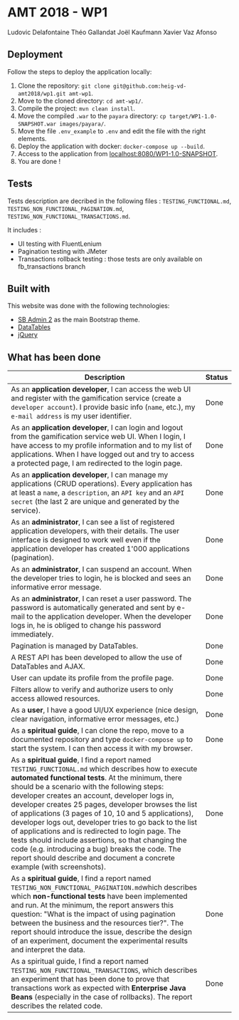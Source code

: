 # AMT 2018 - WP1
Ludovic Delafontaine
Théo Gallandat
Joël Kaufmann
Xavier Vaz Afonso

## Deployment
Follow the steps to deploy the application locally:

1. Clone the repository: `git clone git@github.com:heig-vd-amt2018/wp1.git amt-wp1`.
2. Move to the cloned directory: `cd amt-wp1/`.
3. Compile the project: `mvn clean install`.
4. Move the compiled `.war` to the `payara` directory: `cp target/WP1-1.0-SNAPSHOT.war images/payara/`.
5. Move the file `.env_example` to `.env` and edit the file with the right elements.
6. Deploy the application with docker: `docker-compose up --build`.
7. Access to the application from [localhost:8080/WP1-1.0-SNAPSHOT](http://localhost:8080/WP1-1.0-SNAPSHOT).
8. You are done !

## Tests
Tests description are decribed in the following files : `TESTING_FUNCTIONAL.md`, `TESTING_NON_FUNCTIONAL_PAGINATION.md`, `TESTING_NON_FUNCTIONAL_TRANSACTIONS.md`.

It includes : 

* UI testing with FluentLenium
* Pagination testing with JMeter
* Transactions rollback testing : those tests are only available on fb_transactions branch

## Built with
This website was done with the following technologies:

- [SB Admin 2](https://startbootstrap.com/template-overviews/sb-admin-2/) as the main Bootstrap theme.
- [DataTables](https://datatables.net/)
- [jQuery](https://jquery.com/)


## What has been done

| Description                                                  | Status |
| ------------------------------------------------------------ | ------ |
| As an **application developer**, I can access the web UI and register with the gamification service (create a `developer account`). I provide basic info (`name`, etc.), my `e-mail address` is my user identifier. | Done |
| As an **application developer**, I can login and logout from the gamification service web UI. When I login, I have access to my profile information and to my list of applications. When I have logged out and try to access a protected page, I am redirected to the login page. | Done |
| As an **application developer**, I can manage my applications (CRUD operations). Every application has at least a `name`, a `description`, an `API key` and an `API secret` (the last 2 are unique and generated by the service). | Done |
| As an **administrator**, I can see a list of registered application developers, with their details. The user interface is designed to work well even if the application developer has created 1'000 applications (pagination). | Done |
| As an **administrator**, I can suspend an account. When the developer tries to login, he is blocked and sees an informative error message. | Done |
| As an **administrator**, I can reset a user password. The password is automatically generated and sent by e-mail to the application developer. When the developer logs in, he is obliged to change his password immediately. | Done |
| Pagination is managed by DataTables. | Done |
| A REST API has been developed to allow the use of DataTables and AJAX. | Done |
| User can update its profile from the profile page. | Done |
| Filters allow to verify and authorize users to only access allowed resources. | Done |
| As a **user**, I have a good UI/UX experience (nice design, clear navigation, informative error messages, etc.) | Done |
| As a **spiritual guide**, I can clone the repo, move to a documented repository and type `docker-compose up` to start the system. I can then access it with my browser. | Done |
| As a **spiritual guide**, I find a report named `TESTING_FUNCTIONAL.md` which describes how to execute **automated functional tests**. At the minimum, there should be a scenario with the following steps: developer creates an account, developer logs in, developer creates 25 pages, developer browses the list of applications (3 pages of 10, 10 and 5 applications), developer logs out, developer tries to go back to the list of applications and is redirected to login page. The tests should include assertions, so that changing the code (e.g. introducing a bug) breaks the code. The report should describe and document a concrete example (with screenshots). | Done |
| As a **spiritual guide**, I find a report named `TESTING_NON_FUNCTIONAL_PAGINATION.md`which describes which **non-functional tests** have been implemented and run. At the minimum, the report answers this question: "What is the impact of using pagination between the business and the resources tier?". The report should introduce the issue, describe the design of an experiment, document the experimental results and interpret the data. | Done |
| As a spiritual guide, I find a report named `TESTING_NON_FUNCTIONAL_TRANSACTIONS`, which describes an experiment that has been done to prove that transactions work as expected with **Enterprise Java Beans** (especially in the case of rollbacks). The report describes the related code. | Done |
